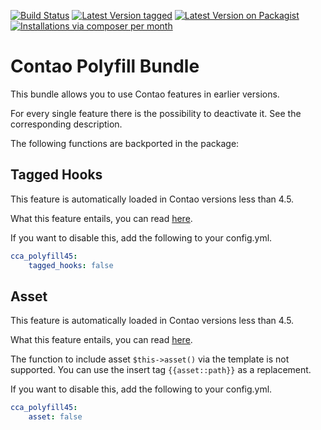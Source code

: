 [![Build Status](https://travis-ci.org/contao-community-alliance/contao-polyfill-bundle.png)](https://travis-ci.org/contao-community-alliance/contao-polyfill-bundle)
[![Latest Version tagged](http://img.shields.io/github/tag/contao-community-alliance/contao-polyfill-bundle.svg)](https://github.com/contao-community-alliance/contao-polyfill-bundle/tags)
[![Latest Version on Packagist](http://img.shields.io/packagist/v/contao-community-alliance/contao-polyfill-bundle.svg)](https://packagist.org/packages/contao-community-alliance/contao-polyfill-bundle)
[![Installations via composer per month](http://img.shields.io/packagist/dm/contao-community-alliance/contao-polyfill-bundle.svg)](https://packagist.org/packages/contao-community-alliance/contao-polyfill-bundle)

Contao Polyfill Bundle
======================

This bundle allows you to use Contao features in earlier versions.

For every single feature there is the possibility to deactivate it. See the corresponding description.

The following functions are backported in the package:


Tagged Hooks
------------

This feature is automatically loaded in Contao versions less than 4.5.

What this feature entails, you can read [here][tagged_hooks_doc].

If you want to disable this, add the following to your config.yml.

```yaml
cca_polyfill45:
    tagged_hooks: false

```


Asset
-----

This feature is automatically loaded in Contao versions less than 4.5.

What this feature entails, you can read [here][asset_doc].

The function to include asset `$this->asset()` via the template is not supported. 
You can use the insert tag `{{asset::path}}` as a replacement.

If you want to disable this, add the following to your config.yml.

```yaml
cca_polyfill45:
    asset: false

```


[tagged_hooks_doc]: https://github.com/contao/core-bundle/commit/e700e191a19c68d67cfd1b0ee694d60c5f29baa0 "Read on github.com/contao/core-bundle"
[asset_doc]: https://github.com/contao/core-bundle/commit/eed0aea3682b2bba28ed26d796b18605b459445e "Read on github.com/contao/core-bundle"
